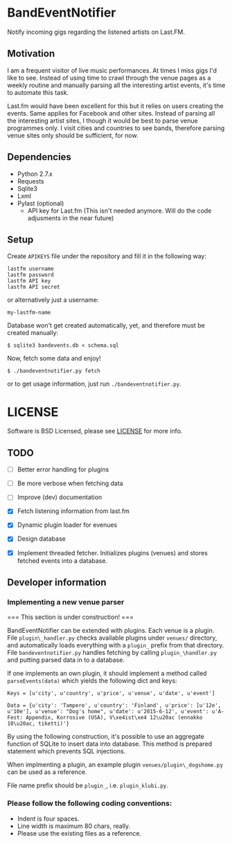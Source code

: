 # BandEventNotifier
Notify incoming gigs regarding the listened artists on Last.FM.

## Motivation
I am a frequent visitor of live music performances.
At times I miss gigs I'd like to see.
Instead of using time to crawl through the venue pages as a weekly
routine and manually parsing all the interesting artist events, it's time to
automate this task.

Last.fm would have been excellent for this but it relies on users creating the
events.
Same applies for Facebook and other sites.
Instead of parsing all the interesting artist sites, I though it would be best
to parse venue programmes only.
I visit cities and countries to see bands, therefore parsing venue sites only
should be sufficient, for now.


## Dependencies
- Python 2.7.x
- Requests
- Sqlite3
- Lxml
- Pylast (optional)
	- API key for Last.fm (This isn't needed anymore. Will do the code
	  adjusments in the near future)


## Setup
Create `APIKEYS` file under the repository and fill it in the following way:

	lastfm username
	lastfm password
	lastfm API key
	lastfm API secret

or alternatively just a username:

	my-lastfm-name

Database won't get created automatically, yet, and therefore must be created
manually:

	$ sqlite3 bandevents.db < schema.sql

Now, fetch some data and enjoy!

	$ ./bandeventnotifier.py fetch

or to get usage information, just run `./bandeventnotifier.py`.

# LICENSE
Software is BSD Licensed, please see [LICENSE](LICENSE) for more info.

## TODO
- [ ] Better error handling for plugins

- [ ] Be more verbose when fetching data

- [ ] Improve (dev) documentation

- [X] Fetch listening information from last.fm

- [X] Dynamic plugin loader for evenues

- [X] Design database

- [X] Implement threaded fetcher. Initializes plugins (venues) and stores
  fetched events into a database.


## Developer information
### Implementing a new venue parser

=== This section is under construction! ===

BandEventNotifier can be extended with plugins.
Each venue is a plugin.
File `plugin\_handler.py` checks available plugins under `venues/` directory,
and automatically loads everything with a `plugin_` prefix from that directory.
File `bandeventnotifier.py` handles fetching by calling `plugin_\handler.py`
and putting parsed data in to a database.

If one implements an own plugin, it should implement a method called
`parseEvents(data)` which yields the following dict and keys:

	Keys = [u'city', u'country', u'price', u'venue', u'date', u'event']

	Data = {u'city': 'Tampere', u'country': 'Finland', u'price': [u'12e', u'10e'], u'venue': "Dog's home", u'date': u'2015-6-12', u'event': u'A-Fest: Appendix, Korrosive (USA), V\xe4ist\xe4 12\u20ac (ennakko 10\u20ac, tiketti)'}

By using the following construction, it's possible to use an aggregate function of
SQLite to insert data into database.
This method is prepared statement which prevents SQL injections.

When implmenting a plugin, an example plugin `venues/plugin\_dogshome.py` can
be used as a reference.

File name prefix should be `plugin_`, i.e. `plugin_klubi.py`.

### Please follow the following coding conventions:
- Indent is four spaces.
- Line width is maximum 80 chars, really.
- Please use the existing files as a reference.

